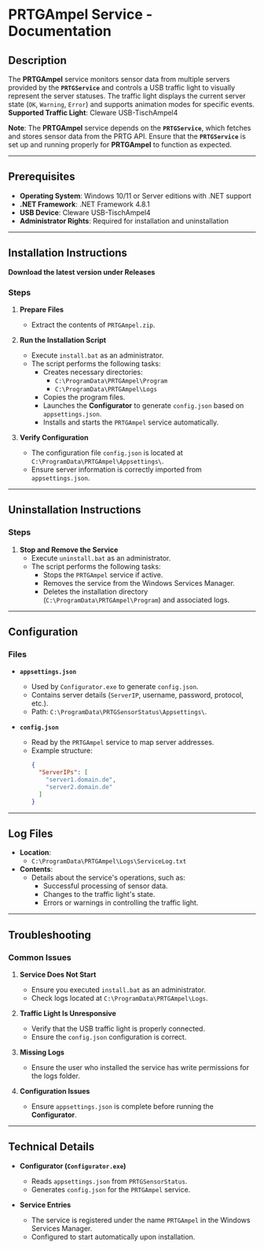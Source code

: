 # PRTGAmpel Service - Documentation

## **Description**  
The **PRTGAmpel** service monitors sensor data from multiple servers provided by the **`PRTGService`** and controls a USB traffic light to visually represent the server statuses. The traffic light displays the current server state (`OK`, `Warning`, `Error`) and supports animation modes for specific events.  
**Supported Traffic Light**: Cleware USB-TischAmpel4

**Note**: The **PRTGAmpel** service depends on the **`PRTGService`**, which fetches and stores sensor data from the PRTG API. Ensure that the **`PRTGService`** is set up and running properly for **PRTGAmpel** to function as expected.

---

## **Prerequisites**  
- **Operating System**: Windows 10/11 or Server editions with .NET support  
- **.NET Framework**: .NET Framework 4.8.1  
- **USB Device**: Cleware USB-TischAmpel4  
- **Administrator Rights**: Required for installation and uninstallation  

---

## **Installation Instructions**  
**Download the latest version under Releases**  
### **Steps**  
1. **Prepare Files**  
   - Extract the contents of `PRTGAmpel.zip`.  

2. **Run the Installation Script**  
   - Execute `install.bat` as an administrator.  
   - The script performs the following tasks:  
     - Creates necessary directories:  
       - `C:\ProgramData\PRTGAmpel\Program`  
       - `C:\ProgramData\PRTGAmpel\Logs`  
     - Copies the program files.  
     - Launches the **Configurator** to generate `config.json` based on `appsettings.json`.  
     - Installs and starts the `PRTGAmpel` service automatically.  

3. **Verify Configuration**  
   - The configuration file `config.json` is located at `C:\ProgramData\PRTGAmpel\Appsettings\`.  
   - Ensure server information is correctly imported from `appsettings.json`.  

---

## **Uninstallation Instructions**  

### **Steps**  
1. **Stop and Remove the Service**  
   - Execute `uninstall.bat` as an administrator.  
   - The script performs the following tasks:  
     - Stops the `PRTGAmpel` service if active.  
     - Removes the service from the Windows Services Manager.  
     - Deletes the installation directory (`C:\ProgramData\PRTGAmpel\Program`) and associated logs.  

---

## **Configuration**  

### **Files**  
- **`appsettings.json`**  
  - Used by `Configurator.exe` to generate `config.json`.  
  - Contains server details (`ServerIP`, username, password, protocol, etc.).  
  - Path: `C:\ProgramData\PRTGSensorStatus\Appsettings\`.  

- **`config.json`**  
  - Read by the `PRTGAmpel` service to map server addresses.  
  - Example structure:  
    ```json  
    {  
      "ServerIPs": [  
        "server1.domain.de",  
        "server2.domain.de"  
      ]  
    }  
    ```  

---

## **Log Files**  
- **Location**:  
  - `C:\ProgramData\PRTGAmpel\Logs\ServiceLog.txt`  
- **Contents**:  
  - Details about the service's operations, such as:  
    - Successful processing of sensor data.  
    - Changes to the traffic light's state.  
    - Errors or warnings in controlling the traffic light.  

---

## **Troubleshooting**  

### **Common Issues**  
1. **Service Does Not Start**  
   - Ensure you executed `install.bat` as an administrator.  
   - Check logs located at `C:\ProgramData\PRTGAmpel\Logs`.  

2. **Traffic Light Is Unresponsive**  
   - Verify that the USB traffic light is properly connected.  
   - Ensure the `config.json` configuration is correct.  

3. **Missing Logs**  
   - Ensure the user who installed the service has write permissions for the logs folder.  

4. **Configuration Issues**  
   - Ensure `appsettings.json` is complete before running the **Configurator**.  

---

## **Technical Details**  

- **Configurator (`Configurator.exe`)**  
  - Reads `appsettings.json` from `PRTGSensorStatus`.  
  - Generates `config.json` for the `PRTGAmpel` service.  

- **Service Entries**  
  - The service is registered under the name `PRTGAmpel` in the Windows Services Manager.  
  - Configured to start automatically upon installation.  
